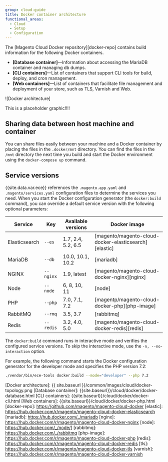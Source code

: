 ```yaml
---
group: cloud-guide
title: Docker container architecture
functional_areas:
  - Cloud
  - Setup
  - Configuration
---
```


The [Magento Cloud Docker repository][docker-repo] contains build information for the following Docker containers.

-  **[Database container]**—Information about accessing the MariaDB container and managing db dumps.
-  **[CLI containers]**—List of containers that support CLI tools for build, deploy, and cron management.
-  **[Web containers]**—List of containers that facilitate file management and deployment of your store, such as TLS, Varnish and Web.

![Docker architecture]

This is a placeholder graphic!!!!

## Sharing data between host machine and container

You can share files easily between your machine and a Docker container by placing the files in the `.docker/mnt` directory. You can find the files in the `/mnt` directory the next time you build and start the Docker environment using the `docker-compose up` command.

## Service versions

{{site.data.var.ece}} references the `.magento.app.yaml` and `.magento/services.yaml` configuration files to determine the services you need. When you start the Docker configuration generator (the `docker:build` command), you can override a default service version with the following optional parameters:

| Service       | Key        | Available versions | Docker image
| ------------- | ---------- | ------------------ | -------------
| Elasticsearch | `--es`     | 1.7, 2.4, 5.2, 6.5 | [magento/magento-cloud-docker-elasticsearch][elastic]
| MariaDB       | `--db`     | 10.0, 10.1, 10.2   | [mariadb]
| NGINX         | `--nginx`  | 1.9, latest        | [magento/magento-cloud-docker-nginx][nginx]
| Node          | `--node`   | 6, 8, 10, 11       | [node]
| PHP           | `--php`    | 7.0, 7.1, 7.2      | [magentp/magento-cloud-docker-php][php-image]
| RabbitMQ      | `--rmq`    | 3.5, 3.7           | [rabbitmq]
| Redis         | `--redis`  | 3.2, 4.0, 5.0      | [magento/magento-cloud-docker-redis][redis]

The `docker:build` command runs in interactive mode and verifies the configured service versions. To skip the interactive mode, use the `-n, --no-interaction` option.

For example, the following command starts the Docker configuration generator for the developer mode and specifies the PHP version 7.2:

```bash
./vendor/bin/ece-tools docker:build --mode="developer" --php 7.2
```

[Docker architecture]: {{ site.baseurl }}/common/images/cloud/docker-topology.png
[Database container]: {{site.baseurl}}/cloud/docker/docker-database.html
[CLI containers]: {{site.baseurl}}/cloud/docker/docker-cli.html
[Web containers]: {{site.baseurl}}/cloud/docker/docker-php.html
[docker-repo]: https://github.com/magento/magento-cloud-docker
[elastic]: https://hub.docker.com/r/magento/magento-cloud-docker-elasticsearch
[mariadb]: https://hub.docker.com/_/mariadb
[nginx]: https://hub.docker.com/r/magento/magento-cloud-docker-nginx
[node]: https://hub.docker.com/_/node/]
[rabbitmq]: https://hub.docker.com/_/rabbitmq
[php-image]: https://hub.docker.com/r/magento/magento-cloud-docker-php
[redis]: https://hub.docker.com/r/magento/magento-cloud-docker-redis
[tls]: https://hub.docker.com/r/magento/magento-cloud-docker-tls
[varnish]: https://hub.docker.com/r/magento/magento-cloud-docker-varnish
